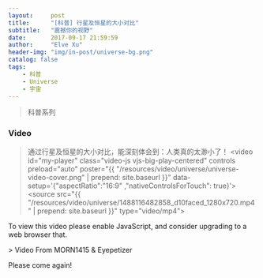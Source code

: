 ```yaml
---
layout:     post
title:      "[科普] 行星及恒星的大小对比"
subtitle:   "震撼你的视野"
date:       2017-09-17 21:59:59
author:     "Elve Xu"
header-img: "img/in-post/universe-bg.png"
catalog: false
tags:
    - 科普
    - Universe
    - 宇宙
---
```


> 科普系列

<h3>Video</h3>

<link href="{{ "/video.js/video-js.min.css" | prepend: site.baseurl }}" rel="stylesheet">
<script src="{{ "/video.js/video.min.js" | prepend: site.baseurl }}"></script>

> 通过行星及恒星的大小对比，能深刻体会到：人类真的太渺小了！
<video
    id="my-player"
    class="video-js vjs-big-play-centered"
    controls
    preload="auto"
    poster="{{ "/resources/video/universe/universe-video-cover.png" | prepend: site.baseurl }}"
    data-setup='{"aspectRatio":"16:9" ,"nativeControlsForTouch": true}'>
  <source src="{{ "/resources/video/universe/1488116482858_d10faced_1280x720.mp4" | prepend: site.baseurl }}" type="video/mp4"></source>
  <p class="vjs-no-js">
    To view this video please enable JavaScript, and consider upgrading to a web browser that.
  </p>
</video>
> Video From MORN1415 & Eyepetizer

<p>Please come again!</p>



